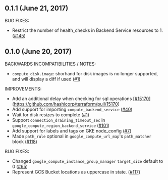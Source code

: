 ## 0.1.1 (June 21, 2017)

BUG FIXES: 

* Restrict the number of health_checks in Backend Service resources to 1. ([#145](https://github.com/terraform-providers/terraform-provider-google/145))

## 0.1.0 (June 20, 2017)

BACKWARDS INCOMPATIBILITIES / NOTES:

* `compute_disk.image`: shorhand for disk images is no longer supported, and will display a diff if used ([#1](https://github.com/terraform-providers/terraform-provider-google/1))

IMPROVEMENTS:

* Add an additional delay when checking for sql operations [[#15170](https://github.com/terraform-providers/terraform-provider-google/15170)](https://github.com/hashicorp/terraform/pull/15170)
* Add support for importing `compute_backend_service` ([#40](https://github.com/terraform-providers/terraform-provider-google/40))
* Wait for disk resizes to complete ([#1](https://github.com/terraform-providers/terraform-provider-google/1))
* Support `connection_draining_timeout_sec` in `google_compute_region_backend_service` ([#101](https://github.com/terraform-providers/terraform-provider-google/101))
* Add support for labels and tags on GKE node_config ([#7](https://github.com/terraform-providers/terraform-provider-google/7))
* Made `path_rule` optional in `google_compute_url_map`'s `path_matcher` block ([#118](https://github.com/terraform-providers/terraform-provider-google/118))

BUG FIXES:

* Changed `google_compute_instance_group_manager` `target_size` default to 0 ([#65](https://github.com/terraform-providers/terraform-provider-google/65))
* Represent GCS Bucket locations as uppercase in state. ([#117](https://github.com/terraform-providers/terraform-provider-google/117))
